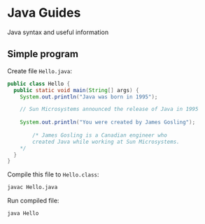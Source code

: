 # Java Guides
Java syntax and useful information

## Simple program

Create file `Hello.java`:

```java
public class Hello {
  public static void main(String[] args) {
    System.out.println("Java was born in 1995");

    // Sun Microsystems announced the release of Java in 1995
    
    System.out.println("You were created by James Gosling");
    
		/* James Gosling is a Canadian engineer who 
		created Java while working at Sun Microsystems.
    */
  }
} 
```
Compile this file to `Hello.class`:

```bash
javac Hello.java
```

Run compiled file:

```bash
java Hello
```
